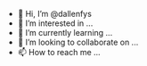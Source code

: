 - 👋 Hi, I’m @dallenfys
- 👀 I’m interested in ...
- 🌱 I’m currently learning ...
- 💞️ I’m looking to collaborate on ...
- 📫 How to reach me ...

<!---
dallenfys/dallenfys is a ✨ special ✨ repository because its `README.md` (this file) appears on your GitHub profile.
You can click the Preview link to take a look at your changes.
--->
